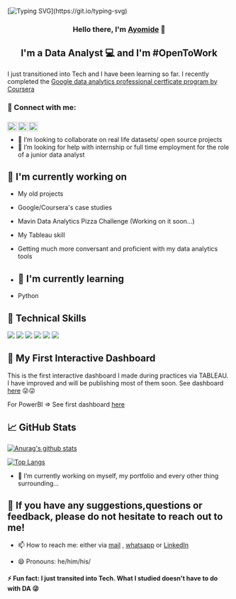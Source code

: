 [![Typing SVG](https://readme-typing-svg.demolab.com?font=Fira+Code&pause=1000&width=435&lines=Welcome+here+%F0%9F%91%8B;How+are+you+today?)](https://git.io/typing-svg)


<h3 align="center">
  
Hello there, I'm <a href="https://www.linkedin.com/in/ayomide-rufai-ba5354223/" target="_blank" rel="noreferrer">Ayomide</a> 👋 
</h3>

<h2 align="center">
I'm a Data Analyst 💻 and I'm #OpenToWork
</h2> 

I just transitioned into Tech and I have been learning  so far. I recently completed the [Google data analytics professional certficate program by Coursera](https://www.coursera.org/professional-certificates/google-data-analytics)

### 🤝 Connect with me:

<h3 align="center">
<a href="https://www.linkedin.com/in/ayomide-rufai-ba5354223/"><img align="left" src="https://raw.githubusercontent.com/yushi1007/yushi1007/main/images/linkedin.svg" alt="Yu Shi | LinkedIn" width="21px"/></a>
<a href="https://instagram.com/kingraaz.me"><img align="left" src="https://raw.githubusercontent.com/yushi1007/yushi1007/main/images/instagram.svg" alt="Yu Shi | Instagram" width="21px"/></a>
<a href="https://medium.com/@AArufai/"><img align="left" src="https://raw.githubusercontent.com/yushi1007/yushi1007/main/images/medium.svg" alt="Yu Shi | Medium" width="21px"/></a>
</h3>

</br>


- 👯 I’m looking to collaborate on real life datasets/ open source projects
- 🤔 I’m looking for help with internship or full time employment for the role of a junior data analyst 


## 🔭 I'm currently working on

- My old projects
- Google/Coursera's case studies
- Mavin Data Analytics Pizza Challenge (Working on it soon...)
- My Tableau skill
- Getting much more conversant and proficient with my data analytics tools


- ## 🌱 I'm currently learning

- Python
  

## 💼 Technical Skills


![](https://img.shields.io/badge/|-Tableau-informational?style=flat&logo=Tableau&color=blue)
![](https://img.shields.io/badge/|-PowerBI-informational?style=flat&logo=PowerBI&color=yellowgreen)
![](https://img.shields.io/badge/|-MySQL-informational?style=flat&logo=MySQL&color=336791)
![](https://img.shields.io/badge/|-Excel-informational?style=flat&logo=microsoftExcel&color=green)
![](https://img.shields.io/badge/|-R-informational?style=flat&logo=R&color=informational)
![](https://img.shields.io/badge/|-Python-informational?style=flat&logo=Python&color=yellow)




## 📝 My First Interactive Dashboard
This is the first interactive dashboard I made during practices via TABLEAU. I have improved and will be publishing most of them soon.
See dashboard [here](https://public.tableau.com/views/InternationalBreweriesAnalysis2017-2019interactivedashboard/Intro?:language=en-US&:display_count=n&:origin=viz_share_link) 😜😜

For PowerBI => See first dashboard [here](https://app.powerbi.com/view?r=eyJrIjoiYjM4ZDM5ZGMtZTQ5ZS00NDAwLThlZTktODQ1MTE5ZDBhMzNlIiwidCI6ImUyMzA2NmNkLTRjZDItNGVjNC1hZjEyLWIwZDg4NzJjYzUxMCJ9&pageName=ReportSection40fbd668b65aa501bd57)


## 📈 GitHub Stats 

[![Anurag's github stats](https://github-readme-stats.vercel.app/api?username=Rufai-AA)](https://github.com/Rufai-AA)

[![Top Langs](https://github-readme-stats.vercel.app/api/top-langs/?username=Rufai-AA&layout=compact)](https://github.com/Rufai-AA)

                                                                                                     
- 🔭 I’m currently working on myself, my portfolio and every other thing surrounding...

## 💬 If you have any suggestions,questions or feedback, please do not hesitate to reach out to me!
- 📫 How to reach me: 
either via [mail](mailto:rhayzhed@gmail.com) , [whatsapp](https://api.whatsapp.com/send/?phone=%2B2348134450043&text&type=phone_number&app_absent=0) or [LinkedIn](https://www.linkedin.com/in/ayomide-rufai-ba5354223) 

- 😄 Pronouns: he/him/his/
#### ⚡ Fun fact: I just transited into Tech. What I studied doesn't have to do with DA 😜
